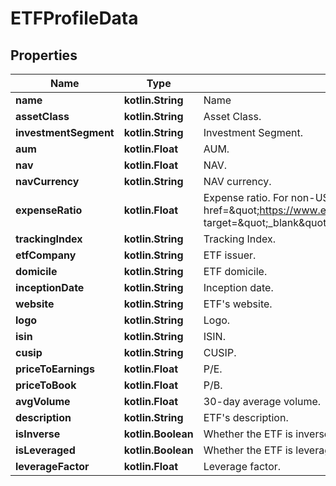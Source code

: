 
# ETFProfileData

## Properties
Name | Type | Description | Notes
------------ | ------------- | ------------- | -------------
**name** | **kotlin.String** | Name |  [optional]
**assetClass** | **kotlin.String** | Asset Class. |  [optional]
**investmentSegment** | **kotlin.String** | Investment Segment. |  [optional]
**aum** | **kotlin.Float** | AUM. |  [optional]
**nav** | **kotlin.Float** | NAV. |  [optional]
**navCurrency** | **kotlin.String** | NAV currency. |  [optional]
**expenseRatio** | **kotlin.Float** | Expense ratio. For non-US funds, this is the &lt;a href&#x3D;\&quot;https://www.esma.europa.eu/sites/default/files/library/2015/11/09_1028_final_kid_ongoing_charges_methodology_for_publication_u_2_.pdf\&quot; target&#x3D;\&quot;_blank\&quot;&gt;KID ongoing charges&lt;a/&gt;. |  [optional]
**trackingIndex** | **kotlin.String** | Tracking Index. |  [optional]
**etfCompany** | **kotlin.String** | ETF issuer. |  [optional]
**domicile** | **kotlin.String** | ETF domicile. |  [optional]
**inceptionDate** | **kotlin.String** | Inception date. |  [optional]
**website** | **kotlin.String** | ETF&#39;s website. |  [optional]
**logo** | **kotlin.String** | Logo. |  [optional]
**isin** | **kotlin.String** | ISIN. |  [optional]
**cusip** | **kotlin.String** | CUSIP. |  [optional]
**priceToEarnings** | **kotlin.Float** | P/E. |  [optional]
**priceToBook** | **kotlin.Float** | P/B. |  [optional]
**avgVolume** | **kotlin.Float** | 30-day average volume. |  [optional]
**description** | **kotlin.String** | ETF&#39;s description. |  [optional]
**isInverse** | **kotlin.Boolean** | Whether the ETF is inverse |  [optional]
**isLeveraged** | **kotlin.Boolean** | Whether the ETF is leveraged |  [optional]
**leverageFactor** | **kotlin.Float** | Leverage factor. |  [optional]



